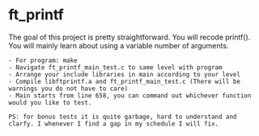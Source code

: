 # ft_printf
The goal of this project is pretty straightforward. You will recode printf(). You will mainly learn about using a variable number of arguments.

```
- For program: make
- Navigate ft_printf_main_test.c to same level with program
- Arrange your include libraries in main according to your level
- Compile libftprintf.a and ft_printf_main_test.c (There will be warnings you do not have to care)
- Main starts from line 658, you can command out whichever function would you like to test.

PS: for bonus tests it is quite garbage, hard to understand and clarfy. I whenever I find a gap in my schedule I will fix.
```